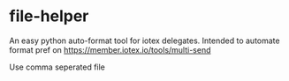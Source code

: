 # file-helper

An easy python auto-format tool for iotex delegates. Intended to automate format pref on https://member.iotex.io/tools/multi-send

Use comma seperated file 
